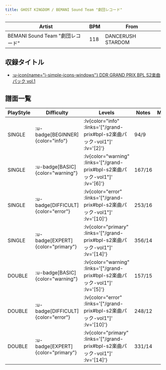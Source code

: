 ```yaml
---
title: GHOST KINGDOM / BEMANI Sound Team "劇団レコード"
---
```


|Artist|BPM|From|
|------|---|----|
|BEMANI Sound Team "劇団レコード"|118|DANCERUSH STARDOM|

## 収録タイトル

- [ :u-icon{name="i-simple-icons-windows"} DDR GRAND PRIX BPL S2楽曲パック vol.1](/grand-prix#bpl-s2楽曲パック-vol1)

## 譜面一覧

|PlayStyle|Difficulty|Levels|Notes|Movie|
|---------|----------|------|-----|-----|
|SINGLE| :u-badge[BEGINNER]{color="info"} | :lv{color="info" :links='["/grand-prix#bpl-s2楽曲パック-vol1"]' :lv='[2]'} |94/9||
|SINGLE| :u-badge[BASIC]{color="warning"} | :lv{color="warning" :links='["/grand-prix#bpl-s2楽曲パック-vol1"]' :lv='[6]'} |167/16||
|SINGLE| :u-badge[DIFFICULT]{color="error"} | :lv{color="error" :links='["/grand-prix#bpl-s2楽曲パック-vol1"]' :lv='[10]'} |253/16||
|SINGLE| :u-badge[EXPERT]{color="primary"} | :lv{color="primary" :links='["/grand-prix#bpl-s2楽曲パック-vol1"]' :lv='[14]'} |356/14||
|DOUBLE| :u-badge[BASIC]{color="warning"} | :lv{color="warning" :links='["/grand-prix#bpl-s2楽曲パック-vol1"]' :lv='[5]'} |157/15||
|DOUBLE| :u-badge[DIFFICULT]{color="error"} | :lv{color="error" :links='["/grand-prix#bpl-s2楽曲パック-vol1"]' :lv='[10]'} |248/12||
|DOUBLE| :u-badge[EXPERT]{color="primary"} | :lv{color="primary" :links='["/grand-prix#bpl-s2楽曲パック-vol1"]' :lv='[14]'} |331/14||
